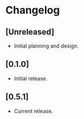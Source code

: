 # Changelog

## [Unreleased]

- Initial planning and design.

## [0.1.0]

- Initial release.

## [0.5.1]

- Current release.

